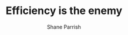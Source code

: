 ---
title: Efficiency is the enemy
link: https://fs.blog/slack
author: Shane Parrish
tags: []
layout: "link.tsx"
---